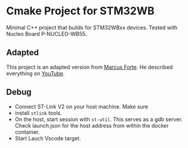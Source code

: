 # Cmake Project for STM32WB
Minimal C++ project that builds for STM32WBxx devices. Tested with Nucleo Board P-NUCLEO-WB55.

## Adapted 

This project is an adapted version from [Marcus Forte](https://github.com/Marcus-Forte/learning-uc/). He described everything on [YouTube](https://youtu.be/Zdid7PgY75U).

## Debug 

- Connect ST-Link V2 on your host machine. Make sure 
- install `stlink` tools. 
- On the host, start session with `st-util`. This serves as a gdb server. Check launch.json for the host address from within the docker container.
- Start Lauch Vscode target.
